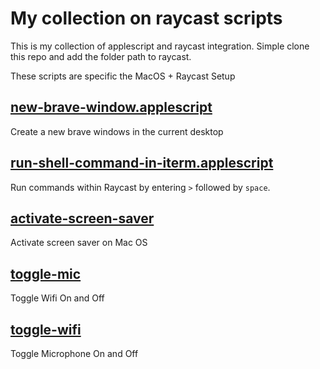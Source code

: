 # My collection on raycast scripts

This is my collection of applescript and raycast integration.
Simple clone this repo and add the folder path to raycast.

These scripts are specific the MacOS + Raycast Setup

## [new-brave-window.applescript](./new-brave-window.applescript)

Create a new brave windows in the current desktop

## [run-shell-command-in-iterm.applescript](./run-shell-command-in-iterm.applescript)

Run commands within Raycast by entering `>` followed by `space`.

## [activate-screen-saver](./activate-screen-saver.applescript)

Activate screen saver on Mac OS

## [toggle-mic](./toggle-mic.applescript)

Toggle Wifi On and Off

## [toggle-wifi](./toggle-wifi.applescript)

Toggle Microphone On and Off
